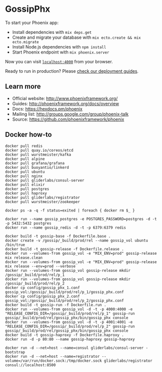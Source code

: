 # GossipPhx

To start your Phoenix app:

  * Install dependencies with `mix deps.get`
  * Create and migrate your database with `mix ecto.create && mix ecto.migrate`
  * Install Node.js dependencies with `npm install`
  * Start Phoenix endpoint with `mix phoenix.server`

Now you can visit [`localhost:4000`](http://localhost:4000) from your browser.

Ready to run in production? Please [check our deployment guides](http://www.phoenixframework.org/docs/deployment).

## Learn more

  * Official website: http://www.phoenixframework.org/
  * Guides: http://phoenixframework.org/docs/overview
  * Docs: https://hexdocs.pm/phoenix
  * Mailing list: http://groups.google.com/group/phoenix-talk
  * Source: https://github.com/phoenixframework/phoenix

## Docker how-to

```
docker pull redis
docker pull quay.io/coreos/etcd
docker pull wurstmeister/kafka
docker pull alpine
docker pull grafana/grafana
docker pull buoyantio/linkerd
docker pull ubuntu
docker pull nginx
docker pull gliderlabs/consul-server
docker pull elixir
docker pull postgres
docker pull haproxy
docker pull gliderlabs/registrator
docker pull wurstmeister/zookeeper

docker ps -a -q -f status=exited | foreach { docker rm $_ }

docker run --name gossip_postgres -e POSTGRES_PASSWORD=postgres -d -t -p 5432:5432 postgres
docker run --name gossip_redis -d -t -p 6379:6379 redis

docker build -t gossip-base -f Dockerfile.base .
docker create -v /gossip/_build/prod/rel --name gossip_vol ubuntu /bin/true
docker build -t gossip-release -f Dockerfile.release .
docker run --volumes-from gossip_vol -e "MIX_ENV=prod" gossip-release mix release.clean
docker run --volumes-from gossip_vol -e "MIX_ENV=prod" gossip-release mix release --env=prod --verbose
docker run --volumes-from gossip_vol gossip-release mkdir /gossip/_build/prod/rel/p_1
docker run --volumes-from gossip_vol gossip-release mkdir /gossip/_build/prod/rel/p_2
docker cp config/gossip_phx_1.conf gossip_vol:/gossip/_build/prod/rel/p_1/gossip_phx.conf
docker cp config/gossip_phx_2.conf gossip_vol:/gossip/_build/prod/rel/p_2/gossip_phx.conf
docker build -t gossip-run -f Dockerfile.run .
docker run --volumes-from gossip_vol -d -t -p 4000:4000 -e "RELEASE_CONFIG_DIR=/gossip/_build/prod/rel/p_1" gossip-run gossip/_build/prod/rel/gossip_phx/bin/gossip_phx console
docker run --volumes-from gossip_vol -d -t -p 4001:4001 -e "RELEASE_CONFIG_DIR=/gossip/_build/prod/rel/p_2" gossip-run gossip/_build/prod/rel/gossip_phx/bin/gossip_phx console
docker build -t gossip-haproxy -f Dockerfile.haproxy .
docker run -d -p 80:80 --name gossip-haproxy gossip-haproxy

docker run -d --net=host --name=consul gliderlabs/consul-server -bootstrap
docker run -d --net=host --name=registrator --volume=/var/run/docker.sock:/tmp/docker.sock gliderlabs/registrator consul://localhost:8500
```
